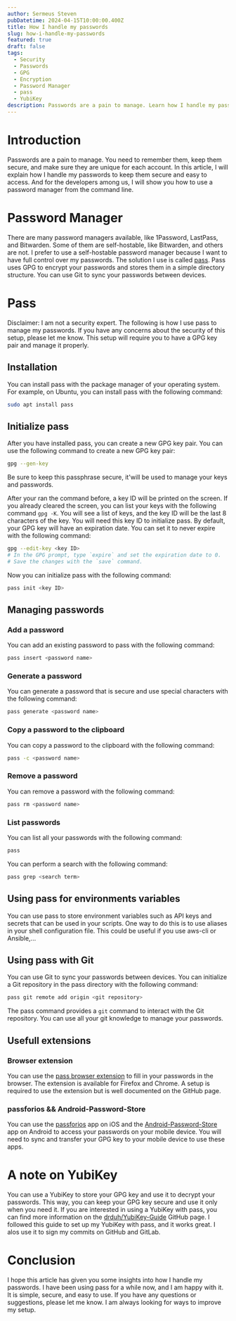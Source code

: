 ```yaml
---
author: Sermeus Steven
pubDatetime: 2024-04-15T10:00:00.400Z
title: How I handle my passwords
slug: how-i-handle-my-passwords
featured: true
draft: false
tags:
  - Security
  - Passwords
  - GPG
  - Encryption
  - Password Manager
  - pass
  - YubiKey
description: Passwords are a pain to manage. Learn how I handle my passwords to keep them secure and easy to access.
---
```


# Introduction

Passwords are a pain to manage. You need to remember them, keep them secure, and make sure they are unique for each account. In this article, I will explain how I handle my passwords to keep them secure and easy to access. And for the developers among us, I will show you how to use a password manager from the command line.

# Password Manager

There are many password managers available, like 1Password, LastPass, and Bitwarden. Some of them are self-hostable, like Bitwarden, and others are not. I prefer to use a self-hostable password manager because I want to have full control over my passwords. The solution I use is called [pass](https://www.passwordstore.org/). Pass uses GPG to encrypt your passwords and stores them in a simple directory structure. You can use Git to sync your passwords between devices.

# Pass

Disclaimer: I am not a security expert. The following is how I use pass to manage my passwords. If you have any concerns about the security of this setup, please let me know. This setup will require you to have a GPG key pair and manage it properly.

## Installation

You can install pass with the package manager of your operating system. For example, on Ubuntu, you can install pass with the following command:

```bash
sudo apt install pass
```

## Initialize pass

After you have installed pass, you can create a new GPG key pair. You can use the following command to create a new GPG key pair:

```bash
gpg --gen-key
```

Be sure to keep this passphrase secure, it'will be used to manage your keys and passwords.

After your ran the command before, a key ID will be printed on the screen. If you already cleared the screen, you can list your keys with the following command `gpg -K`. You will see a list of keys, and the key ID will be the last 8 characters of the key. You will need this key ID to initialize pass. By default, your GPG key will have an expiration date. You can set it to never expire with the following command:

```bash
gpg --edit-key <key ID>
# In the GPG prompt, type `expire` and set the expiration date to 0.
# Save the changes with the `save` command.
```

Now you can initialize pass with the following command:

```bash
pass init <key ID>
```

## Managing passwords

### Add a password

You can add an existing password to pass with the following command:

```bash
pass insert <password name>
```

### Generate a password

You can generate a password that is secure and use special characters with the following command:

```bash
pass generate <password name>
```

### Copy a password to the clipboard

You can copy a password to the clipboard with the following command:

```bash
pass -c <password name>
```

### Remove a password

You can remove a password with the following command:

```bash
pass rm <password name>
```

### List passwords

You can list all your passwords with the following command:

```bash
pass
```

You can perform a search with the following command:

```bash
pass grep <search term>
```

## Using pass for environments variables

You can use pass to store environment variables such as API keys and secrets that can be used in your scripts. One way to do this is to use aliases in your shell configuration file. This could be useful if you use aws-cli or Ansible,...

## Using pass with Git

You can use Git to sync your passwords between devices. You can initialize a Git repository in the pass directory with the following command:

```bash
pass git remote add origin <git repository>
```

The pass command provides a `git` command to interact with the Git repository. You can use all your git knowledge to manage your passwords.

## Usefull extensions

### Browser extension

You can use the [pass browser extension](https://github.com/browserpass/browserpass-extension) to fill in your passwords in the browser. The extension is available for Firefox and Chrome. A setup is required to use the extension but is well documented on the GitHub page.

### passforios && Android-Password-Store

You can use the [passforios](https://mssun.github.io/passforios/) app on iOS and the [Android-Password-Store](https://github.com/android-password-store/Android-Password-Store#readme) app on Android to access your passwords on your mobile device. You will need to sync and transfer your GPG key to your mobile device to use these apps.

# A note on YubiKey

You can use a YubiKey to store your GPG key and use it to decrypt your passwords. This way, you can keep your GPG key secure and use it only when you need it. If you are interested in using a YubiKey with pass, you can find more information on the [drduh/YubiKey-Guide](https://github.com/drduh/YubiKey-Guide) GitHub page. I followed this guide to set up my YubiKey with pass, and it works great. I alos use it to sign my commits on GitHub and GitLab.

# Conclusion

I hope this article has given you some insights into how I handle my passwords. I have been using pass for a while now, and I am happy with it. It is simple, secure, and easy to use. If you have any questions or suggestions, please let me know. I am always looking for ways to improve my setup.
